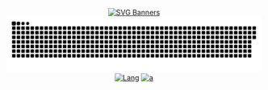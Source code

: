 <div align="center">

[![SVG Banners](https://svg-banners.vercel.app/api?type=rainbow&text1=AmirKenzo%E2%AD%90&width=800&height=400)](https://github.com/AmirKenzo)
[![Snake](https://raw.githubusercontent.com/AmirKenzo/amirkenzo/refs/heads/main/github-snake.svg)](https://github.com/AmirKenzo)
[![Lang](https://github-readme-stats.vercel.app/api/top-langs/?username=amirkenzo&hide_progress=false)](https://github.com/AmirKenzo) [![a](https://github-readme-stats.vercel.app/api?username=amirkenzo&show_icons=true&theme=transparent)](https://github.com/AmirKenzo)
</div>
